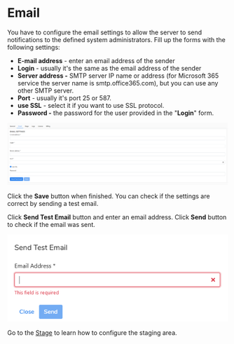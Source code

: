 # Email

You have to configure the email settings to allow the server to send notifications to the defined system administrators. Fill up the forms with the following settings:

* **E-mail address** - enter an email address of the sender
* **Login** - usually it's the same as the email address of the sender
* **Server address -** SMTP server IP name or address \(for Microsoft 365 service the server name is smtp.office365.com\), but you can use any other SMTP server.
* **Port** - usually it's port 25 or 587.
* **use SSL** - select it if you want to use SSL protocol.
* **Password -** the password for the user provided in the "**Login**" form.

![](../../../.gitbook/assets/image%20%2861%29.png)

Click the **Save** button when finished. You can check if the settings are correct by sending a test email. 

Click **Send Test Email** button and enter an email address. Click **Send** button to check if the email was sent.

![](../../../.gitbook/assets/image%20%2863%29.png)



Go to the [Stage](https://storware.gitbook.io/kodo-for-cloud-office365/administration/kodoadmin-user-guide/settings/stage) to learn how to configure the staging area.

